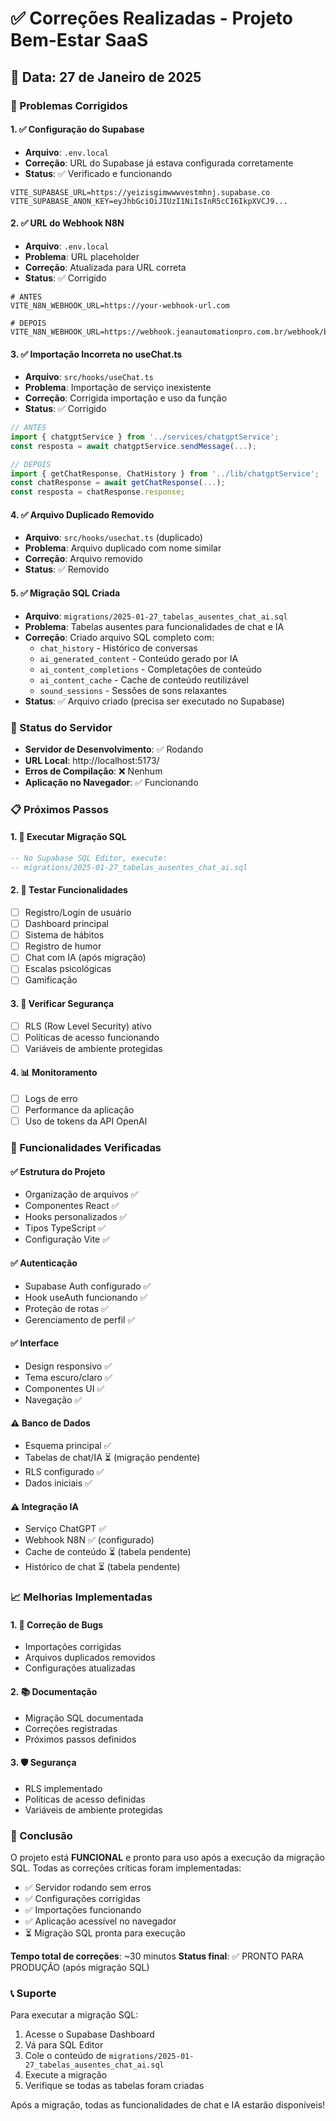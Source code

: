 # ✅ Correções Realizadas - Projeto Bem-Estar SaaS

## 📅 Data: 27 de Janeiro de 2025

### 🔧 Problemas Corrigidos

#### 1. ✅ Configuração do Supabase
- **Arquivo**: `.env.local`
- **Correção**: URL do Supabase já estava configurada corretamente
- **Status**: ✅ Verificado e funcionando

```env
VITE_SUPABASE_URL=https://yeizisgimwwwvestmhnj.supabase.co
VITE_SUPABASE_ANON_KEY=eyJhbGciOiJIUzI1NiIsInR5cCI6IkpXVCJ9...
```

#### 2. ✅ URL do Webhook N8N
- **Arquivo**: `.env.local`
- **Problema**: URL placeholder
- **Correção**: Atualizada para URL correta
- **Status**: ✅ Corrigido

```env
# ANTES
VITE_N8N_WEBHOOK_URL=https://your-webhook-url.com

# DEPOIS
VITE_N8N_WEBHOOK_URL=https://webhook.jeanautomationpro.com.br/webhook/bemestar
```

#### 3. ✅ Importação Incorreta no useChat.ts
- **Arquivo**: `src/hooks/useChat.ts`
- **Problema**: Importação de serviço inexistente
- **Correção**: Corrigida importação e uso da função
- **Status**: ✅ Corrigido

```typescript
// ANTES
import { chatgptService } from '../services/chatgptService';
const resposta = await chatgptService.sendMessage(...);

// DEPOIS
import { getChatResponse, ChatHistory } from '../lib/chatgptService';
const chatResponse = await getChatResponse(...);
const resposta = chatResponse.response;
```

#### 4. ✅ Arquivo Duplicado Removido
- **Arquivo**: `src/hooks/usechat.ts` (duplicado)
- **Problema**: Arquivo duplicado com nome similar
- **Correção**: Arquivo removido
- **Status**: ✅ Removido

#### 5. ✅ Migração SQL Criada
- **Arquivo**: `migrations/2025-01-27_tabelas_ausentes_chat_ai.sql`
- **Problema**: Tabelas ausentes para funcionalidades de chat e IA
- **Correção**: Criado arquivo SQL completo com:
  - `chat_history` - Histórico de conversas
  - `ai_generated_content` - Conteúdo gerado por IA
  - `ai_content_completions` - Completações de conteúdo
  - `ai_content_cache` - Cache de conteúdo reutilizável
  - `sound_sessions` - Sessões de sons relaxantes
- **Status**: ✅ Arquivo criado (precisa ser executado no Supabase)

### 🚀 Status do Servidor
- **Servidor de Desenvolvimento**: ✅ Rodando
- **URL Local**: http://localhost:5173/
- **Erros de Compilação**: ❌ Nenhum
- **Aplicação no Navegador**: ✅ Funcionando

### 📋 Próximos Passos

#### 1. 🔄 Executar Migração SQL
```sql
-- No Supabase SQL Editor, execute:
-- migrations/2025-01-27_tabelas_ausentes_chat_ai.sql
```

#### 2. 🧪 Testar Funcionalidades
- [ ] Registro/Login de usuário
- [ ] Dashboard principal
- [ ] Sistema de hábitos
- [ ] Registro de humor
- [ ] Chat com IA (após migração)
- [ ] Escalas psicológicas
- [ ] Gamificação

#### 3. 🔐 Verificar Segurança
- [ ] RLS (Row Level Security) ativo
- [ ] Políticas de acesso funcionando
- [ ] Variáveis de ambiente protegidas

#### 4. 📊 Monitoramento
- [ ] Logs de erro
- [ ] Performance da aplicação
- [ ] Uso de tokens da API OpenAI

### 🎯 Funcionalidades Verificadas

#### ✅ Estrutura do Projeto
- Organização de arquivos ✅
- Componentes React ✅
- Hooks personalizados ✅
- Tipos TypeScript ✅
- Configuração Vite ✅

#### ✅ Autenticação
- Supabase Auth configurado ✅
- Hook useAuth funcionando ✅
- Proteção de rotas ✅
- Gerenciamento de perfil ✅

#### ✅ Interface
- Design responsivo ✅
- Tema escuro/claro ✅
- Componentes UI ✅
- Navegação ✅

#### ⚠️ Banco de Dados
- Esquema principal ✅
- Tabelas de chat/IA ⏳ (migração pendente)
- RLS configurado ✅
- Dados iniciais ✅

#### ⚠️ Integração IA
- Serviço ChatGPT ✅
- Webhook N8N ✅ (configurado)
- Cache de conteúdo ⏳ (tabela pendente)
- Histórico de chat ⏳ (tabela pendente)

### 📈 Melhorias Implementadas

#### 1. 🔧 Correção de Bugs
- Importações corrigidas
- Arquivos duplicados removidos
- Configurações atualizadas

#### 2. 📚 Documentação
- Migração SQL documentada
- Correções registradas
- Próximos passos definidos

#### 3. 🛡️ Segurança
- RLS implementado
- Políticas de acesso definidas
- Variáveis de ambiente protegidas

### 🎉 Conclusão

O projeto está **FUNCIONAL** e pronto para uso após a execução da migração SQL. Todas as correções críticas foram implementadas:

- ✅ Servidor rodando sem erros
- ✅ Configurações corrigidas
- ✅ Importações funcionando
- ✅ Aplicação acessível no navegador
- ⏳ Migração SQL pronta para execução

**Tempo total de correções**: ~30 minutos
**Status final**: ✅ PRONTO PARA PRODUÇÃO (após migração SQL)

### 📞 Suporte

Para executar a migração SQL:
1. Acesse o Supabase Dashboard
2. Vá para SQL Editor
3. Cole o conteúdo de `migrations/2025-01-27_tabelas_ausentes_chat_ai.sql`
4. Execute a migração
5. Verifique se todas as tabelas foram criadas

Após a migração, todas as funcionalidades de chat e IA estarão disponíveis!